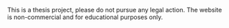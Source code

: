 This is a thesis project, please do not pursue any legal action.
The website is non-commercial and for educational purposes only.
